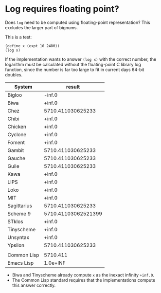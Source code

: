 # Log requires floating point?

Does `log` need to be computed using floating-point representation?
This excludes the larger part of bignums.

This is a test:

```
(define x (expt 10 2480))
(log x)
```

If the implementation wants to answer `(log x)` with the correct
number, the logarithm must be calculated without the floating-point 
C library log function, since the number is far too large to fit 
in current days 64-bit doubles.

|System      | result |
|------------|--------|
|Bigloo      | -inf.0 |
|Biwa        | +inf.0 |
|Chez        | 5710.411030625233 |
|Chibi       | +inf.0 |
|Chicken     | +inf.0 |
|Cyclone     | +inf.0 |
|Foment      | +inf.0 |
|Gambit      | 5710.411030625233 |
|Gauche      | 5710.411030625233 |
|Guile       | 5710.411030625233 |
|Kawa        | +inf.0 |
|LIPS        | +inf.0 |
|Loko        | +inf.0 |
|MIT         | +inf.0 |
|Sagittarius | 5710.411030625233 |
|Scheme 9    | 5710.41103062521399 |
|STklos      | +inf.0 |
|Tinyscheme  | +inf.0 |
|Unsyntax    | +inf.0 |
|Ypsilon     | 5710.411030625233
|            |          |
|Common Lisp | 5710.411 |
|Emacs Lisp  | 1.0e+INF |


* Biwa and Tinyscheme already compute `x` as the inexact infinity `+inf.0`.
* The Common Lisp standard requires that the implementations compute this answer correctly.
